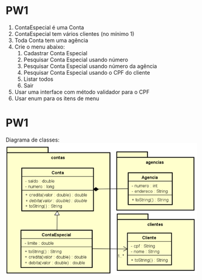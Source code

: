 # PW1

1) ContaEspecial é uma Conta
2) ContaEspecial tem vários clientes (no mínimo 1)
3) Toda Conta tem uma agência
4) Crie o menu abaixo:
   1) Cadastrar Conta Especial
   2) Pesquisar Conta Especial usando número
   3) Pesquisar Conta Especial usando número da agência
   4) Pesquisar Conta Especial usando o CPF do cliente
   5) Listar todos
   6) Sair
4) Usar uma interface com método validador para o CPF
5) Usar enum para os itens de menu

# PW1

Diagrama de classes:
![Diagrama](aula2.png)
